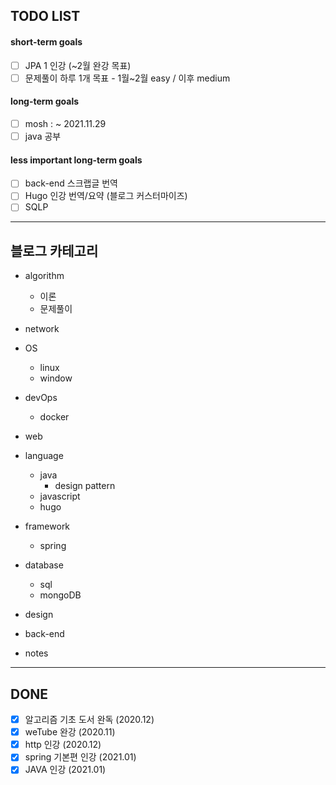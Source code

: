 ## TODO LIST

#### short-term goals

- [ ] JPA 1 인강 (~2월 완강 목표)
- [ ] 문제풀이 하루 1개 목표 - 1월~2월 easy / 이후 medium 

#### long-term goals
- [ ] mosh : ~  2021.11.29
- [ ] java 공부

#### less important long-term goals
- [ ] back-end 스크랩글 번역
- [ ] Hugo 인강 번역/요약 (블로그 커스터마이즈)
- [ ] SQLP

-----

## 블로그 카테고리

- algorithm
  - 이론
  - 문제풀이
- network
- OS
  - linux
  - window
- devOps
  - docker
- web
- language
  - java
    - design pattern
  - javascript
  - hugo
- framework
  - spring
- database
  - sql
  - mongoDB
- design
- back-end

- notes

-----

## DONE

- [X] 알고리즘 기초 도서 완독 (2020.12)
- [X] weTube 완강 (2020.11)
- [X] http 인강 (2020.12)
- [X] spring 기본편 인강 (2021.01)
- [X] JAVA 인강 (2021.01)